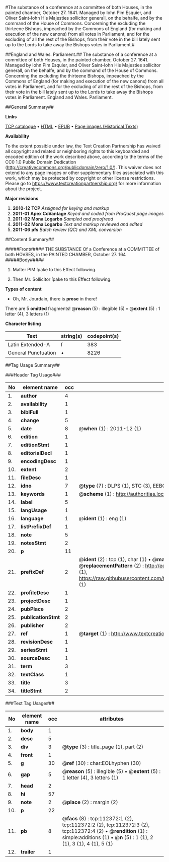 #The substance of a conference at a committee of both Houses, in the painted chamber, October 27. 1641. Managed by Iohn Pim Esquier, and Oliver Saint-Iohn His Majesties sollicitor generall, on the behalfe, and by the command of the House of Commons. Concerning the excluding the thirteene Bishops, impeached by the Commons of England (for making and execution of the new canons) from all votes in Parliament, and for the excluding of all the rest of the Bishops, from their vote in the bill lately sent up to the Lords to take away the Bishops votes in Parliament.#

##England and Wales. Parliament.##
The substance of a conference at a committee of both Houses, in the painted chamber, October 27. 1641. Managed by Iohn Pim Esquier, and Oliver Saint-Iohn His Majesties sollicitor generall, on the behalfe, and by the command of the House of Commons. Concerning the excluding the thirteene Bishops, impeached by the Commons of England (for making and execution of the new canons) from all votes in Parliament, and for the excluding of all the rest of the Bishops, from their vote in the bill lately sent up to the Lords to take away the Bishops votes in Parliament.
England and Wales. Parliament.

##General Summary##

**Links**

[TCP catalogue](http://www.ota.ox.ac.uk/tcp/)  • 
[HTML](http://tei.it.ox.ac.uk/tcp/Texts-HTML/free/A83/A83499.html)  • 
[EPUB](http://tei.it.ox.ac.uk/tcp/Texts-EPUB/free/A83/A83499.epub) • 
[Page images (Historical Texts)](https://historicaltexts.jisc.ac.uk/eebo-99860255e)

**Availability**

To the extent possible under law, the Text Creation Partnership has waived all copyright and related or neighboring rights to this keyboarded and encoded edition of the work described above, according to the terms of the CC0 1.0 Public Domain Dedication (http://creativecommons.org/publicdomain/zero/1.0/). This waiver does not extend to any page images or other supplementary files associated with this work, which may be protected by copyright or other license restrictions. Please go to https://www.textcreationpartnership.org/ for more information about the project.

**Major revisions**

1. __2010-12__ __TCP__ *Assigned for keying and markup*
1. __2011-01__ __Apex CoVantage__ *Keyed and coded from ProQuest page images*
1. __2011-02__ __Mona Logarbo__ *Sampled and proofread*
1. __2011-02__ __Mona Logarbo__ *Text and markup reviewed and edited*
1. __2011-06__ __pfs__ *Batch review (QC) and XML conversion*

##Content Summary##

#####Front#####
THE SUBSTANCE Of a Conference at a COMMITTEE of both HOVSES, in the PAINTED CHAMBER, October 27. 164
#####Body#####

1. Maſter PIM ſpake to this Effect following.

1. Then Mr. Sollicitor ſpake to this Effect following.

**Types of content**

  * Oh, Mr. Jourdain, there is **prose** in there!

There are 5 **omitted** fragments! 
 @__reason__ (5) : illegible (5)  •  @__extent__ (5) : 1 letter (4), 3 letters (1)

**Character listing**


|Text|string(s)|codepoint(s)|
|---|---|---|
|Latin Extended-A|ſ|383|
|General Punctuation|•|8226|

##Tag Usage Summary##

###Header Tag Usage###

|No|element name|occ|attributes|
|---|---|---|---|
|1.|__author__|4||
|2.|__availability__|1||
|3.|__biblFull__|1||
|4.|__change__|5||
|5.|__date__|8| @__when__ (1) : 2011-12 (1)|
|6.|__edition__|1||
|7.|__editionStmt__|1||
|8.|__editorialDecl__|1||
|9.|__encodingDesc__|1||
|10.|__extent__|2||
|11.|__fileDesc__|1||
|12.|__idno__|7| @__type__ (7) : DLPS (1), STC (3), EEBO-CITATION (1), PROQUEST (1), VID (1)|
|13.|__keywords__|1| @__scheme__ (1) : http://authorities.loc.gov/ (1)|
|14.|__label__|5||
|15.|__langUsage__|1||
|16.|__language__|1| @__ident__ (1) : eng (1)|
|17.|__listPrefixDef__|1||
|18.|__note__|5||
|19.|__notesStmt__|2||
|20.|__p__|11||
|21.|__prefixDef__|2| @__ident__ (2) : tcp (1), char (1)  •  @__matchPattern__ (2) : ([0-9\-]+):([0-9IVX]+) (1), (.+) (1)  •  @__replacementPattern__ (2) : http://eebo.chadwyck.com/downloadtiff?vid=$1&page=$2 (1), https://raw.githubusercontent.com/textcreationpartnership/Texts/master/tcpchars.xml#$1 (1)|
|22.|__profileDesc__|1||
|23.|__projectDesc__|1||
|24.|__pubPlace__|2||
|25.|__publicationStmt__|2||
|26.|__publisher__|2||
|27.|__ref__|1| @__target__ (1) : http://www.textcreationpartnership.org/docs/. (1)|
|28.|__revisionDesc__|1||
|29.|__seriesStmt__|1||
|30.|__sourceDesc__|1||
|31.|__term__|3||
|32.|__textClass__|1||
|33.|__title__|3||
|34.|__titleStmt__|2||


###Text Tag Usage###

|No|element name|occ|attributes|
|---|---|---|---|
|1.|__body__|1||
|2.|__desc__|5||
|3.|__div__|3| @__type__ (3) : title_page (1), part (2)|
|4.|__front__|1||
|5.|__g__|30| @__ref__ (30) : char:EOLhyphen (30)|
|6.|__gap__|5| @__reason__ (5) : illegible (5)  •  @__extent__ (5) : 1 letter (4), 3 letters (1)|
|7.|__head__|2||
|8.|__hi__|57||
|9.|__note__|2| @__place__ (2) : margin (2)|
|10.|__p__|22||
|11.|__pb__|8| @__facs__ (8) : tcp:112372:1 (2), tcp:112372:2 (2), tcp:112372:3 (2), tcp:112372:4 (2)  •  @__rendition__ (1) : simple:additions (1)  •  @__n__ (5) : 1 (1), 2 (1), 3 (1), 4 (1), 5 (1)|
|12.|__trailer__|1||
